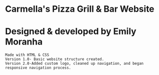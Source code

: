 # Carmella's Pizza Grill & Bar Website
# Designed & developed by Emily Moranha 
    Made with HTML & CSS
    Version 1.0- Basic website structure created. 
    Version 2.0-Added custom logo, cleaned up navigation, and began responsive navigation process. 
    
